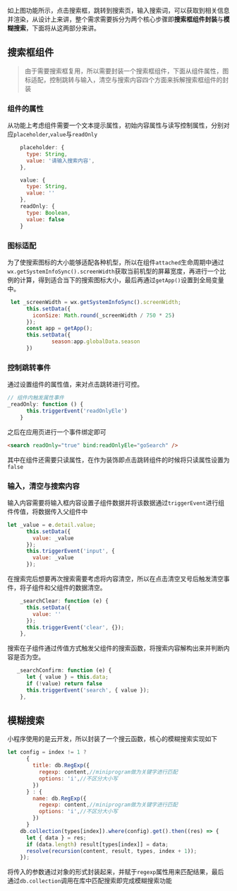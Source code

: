

如上图功能所示，点击搜索框，跳转到搜索页，输入搜索词，可以获取到相关信息并渲染，从设计上来讲，整个需求需要拆分为两个核心步骤即**搜索框组件封装**与**模糊搜索**，下面将从这两部分来讲。

## 搜索框组件

> 由于需要搜索框复用，所以需要封装一个搜索框组件，下面从组件属性，图标适配，控制跳转与输入，清空与搜索内容四个方面来拆解搜索框组件的封装

### 组件的属性

从功能上考虑组件需要一个文本提示属性，初始内容属性与读写控制属性，分别对应`placeholder`,`value`与`readOnly`

```js
    placeholder: {
      type: String,
      value: '请输入搜索内容',
    },

    value: {
      type: String,
      value: ''
    },
    readOnly: {
      type: Boolean,
      value: false
    }
```

### 图标适配

为了使搜索图标的大小能够适配各种机型，所以在组件`attached`生命周期中通过`wx.getSystemInfoSync().screenWidth`获取当前机型的屏幕宽度，再进行一个比例的计算，得到适合当下的搜索图标大小，最后再通过`getApp()`设置到全局变量中。

```js
 let _screenWidth = wx.getSystemInfoSync().screenWidth;
      this.setData({
        iconSize: Math.round(_screenWidth / 750 * 25)
      });
      const app = getApp();
      this.setData({
              season:app.globalData.season
      })    
```

### 控制跳转事件

通过设置组件的属性值，来对点击跳转进行可控。

```js
// 组件内触发属性事件
_readOnly: function () {
      this.triggerEvent('readOnlyEle')
    }
```

之后在应用页进行一个事件绑定即可

```html
<search readOnly="true" bind:readOnlyEle="goSearch" />
```

其中在组件还需要只读属性，在作为装饰即点击跳转组件的时候将只读属性设置为`false`

### 输入，清空与搜索内容

输入内容需要将输入框内容设置子组件数据并将该数据通过`triggerEvent`进行组件传值，将数据传入父组件中

```js
let _value = e.detail.value;
      this.setData({
        value: _value
      });
      this.triggerEvent('input', {
        value: _value
      });
```

在搜索完后想要再次搜索需要考虑将内容清空，所以在点击清空叉号后触发清空事件，将子组件和父组件的数据清空。

```js
    _searchClear: function (e) {
      this.setData({
        value: ''
      });
      this.triggerEvent('clear', {});
    },
```

搜索在子组件通过传值方式触发父组件的搜索函数，将搜索内容解构出来并判断内容是否为空。

```js
   _searchConfirm: function (e) {
      let { value } = this.data;
      if (!value) return false
      this.triggerEvent('search', { value });
    },
```

## 模糊搜索

小程序使用的是云开发，所以封装了一个搜云函数，核心的模糊搜索实现如下

```js
let config = index != 1 ?
      {
        title: db.RegExp({
          regexp: content,//miniprogram做为关键字进行匹配
          options: 'i',//不区分大小写
        })
      } : {
        name: db.RegExp({
          regexp: content,//miniprogram做为关键字进行匹配
          options: 'i',//不区分大小写
        })
      }
    db.collection(types[index]).where(config).get().then((res) => {
      let { data } = res;
      if (data.length) result[types[index]] = data;
      resolve(recursion(content, result, types, index + 1));
    });
```

将传入的参数通过对象的形式封装起来，并赋于`regexp`属性用来匹配结果，最后通过`db.collection`调用在库中匹配搜索即完成模糊搜索功能


